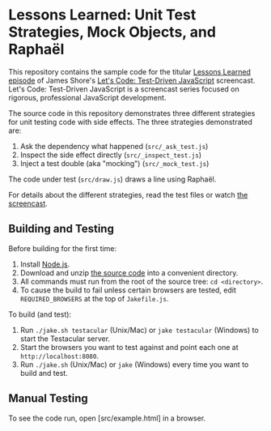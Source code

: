 Lessons Learned: Unit Test Strategies, Mock Objects, and Raphaël
=============

This repository contains the sample code for the titular [Lessons Learned episode](http://www.letscodejavascript.com/v3/episodes/lessons_learned/9) of James Shore's [Let's Code: Test-Driven JavaScript](http://www.letscodejavascript.com) screencast. Let's Code: Test-Driven JavaScript is a screencast series focused on rigorous, professional JavaScript development.

The source code in this repository demonstrates three different strategies for unit testing code with side effects. The three strategies demonstrated are:

1. Ask the dependency what happened (`src/_ask_test.js`)
2. Inspect the side effect directly (`src/_inspect_test.js`)
3. Inject a test double (aka "mocking") (`src/_mock_test.js`)

The code under test (`src/draw.js`) draws a line using Raphaël.

For details about the different strategies, read the test files or watch [the screencast](http://www.letscodejavascript.com/v3/episodes/lessons_learned/9).

Building and Testing
--------------------

Before building for the first time:

1. Install [Node.js](http://nodejs.org/download/).
2. Download and unzip [the source code](https://github.com/jamesshore/ll9_unit_test_strategies/archive/master.zip) into a convenient directory.
3. All commands must run from the root of the source tree: `cd <directory>`.
4. To cause the build to fail unless certain browsers are tested, edit `REQUIRED_BROWSERS` at the top of `Jakefile.js`.

To build (and test):

1. Run `./jake.sh testacular` (Unix/Mac) or `jake testacular` (Windows) to start the Testacular server.
2. Start the browsers you want to test against and point each one at `http://localhost:8080`.
3. Run `./jake.sh` (Unix/Mac) or `jake` (Windows) every time you want to build and test.

Manual Testing
--------------

To see the code run, open [src/example.html] in a browser.